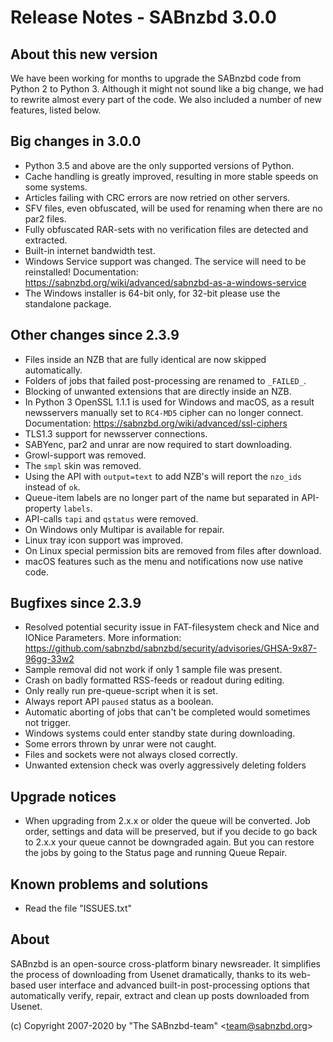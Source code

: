 Release Notes - SABnzbd 3.0.0
=========================================================

## About this new version
We have been working for months to upgrade the SABnzbd code from Python 2 to Python 3.
Although it might not sound like a big change, we had to rewrite almost every part of
the code. We also included a number of new features, listed below.

## Big changes in 3.0.0
- Python 3.5 and above are the only supported versions of Python.
- Cache handling is greatly improved, resulting in more stable speeds on some systems.
- Articles failing with CRC errors are now retried on other servers.
- SFV files, even obfuscated, will be used for renaming when there are no par2 files.
- Fully obfuscated RAR-sets with no verification files are detected and extracted.
- Built-in internet bandwidth test.
- Windows Service support was changed. The service will need to be reinstalled!
  Documentation: https://sabnzbd.org/wiki/advanced/sabnzbd-as-a-windows-service
- The Windows installer is 64-bit only, for 32-bit please use the standalone package.

## Other changes since 2.3.9
- Files inside an NZB that are fully identical are now skipped automatically.
- Folders of jobs that failed post-processing are renamed to `_FAILED_`.
- Blocking of unwanted extensions that are directly inside an NZB.
- In Python 3 OpenSSL 1.1.1 is used for Windows and macOS, as a result 
  newsservers manually set to `RC4-MD5` cipher can no longer connect. 
  Documentation: https://sabnzbd.org/wiki/advanced/ssl-ciphers
- TLS1.3 support for newsserver connections.
- SABYenc, par2 and unrar are now required to start downloading.
- Growl-support was removed.
- The `smpl` skin was removed.
- Using the API with `output=text` to add NZB's will report the `nzo_ids` instead of `ok`.
- Queue-item labels are no longer part of the name but separated in API-property `labels`.
- API-calls `tapi` and `qstatus` were removed.
- On Windows only Multipar is available for repair.
- Linux tray icon support was improved.
- On Linux special permission bits are removed from files after download.
- macOS features such as the menu and notifications now use native code.

## Bugfixes since 2.3.9
- Resolved potential security issue in FAT-filesystem check and Nice and IONice Parameters.
  More information: https://github.com/sabnzbd/sabnzbd/security/advisories/GHSA-9x87-96gg-33w2
- Sample removal did not work if only 1 sample file was present.
- Crash on badly formatted RSS-feeds or readout during editing.
- Only really run pre-queue-script when it is set.
- Always report API `paused` status as a boolean.
- Automatic aborting of jobs that can't be completed would sometimes not trigger.
- Windows systems could enter standby state during downloading.
- Some errors thrown by unrar were not caught.
- Files and sockets were not always closed correctly.
- Unwanted extension check was overly aggressively deleting folders

## Upgrade notices
- When upgrading from 2.x.x or older the queue will be converted. Job order,
  settings and data will be preserved, but if you decide to go back to 2.x.x
  your queue cannot be downgraded again. But you can restore the jobs by going
  to the Status page and running Queue Repair.

## Known problems and solutions
- Read the file "ISSUES.txt"

## About
  SABnzbd is an open-source cross-platform binary newsreader.
  It simplifies the process of downloading from Usenet dramatically, thanks
  to its web-based user interface and advanced built-in post-processing options
  that automatically verify, repair, extract and clean up posts downloaded
  from Usenet.

  (c) Copyright 2007-2020 by "The SABnzbd-team" \<team@sabnzbd.org\>
